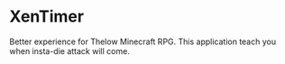 # XenTimer
Better experience for Thelow Minecraft RPG. This application teach you when insta-die attack will come.
